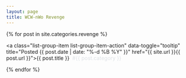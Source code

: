 ```yaml
---
layout: page
title: WCW-nWo Revenge
---
```


<div class="list-group">

{% for post in site.categories.revenge %}

<a class="list-group-item list-group-item-action" data-toggle="tooltip" title="Posted {{ post.date | date: "%-d %B %Y" }}" href="{{ site.url }}{{ post.url }}">{{ post.title }}&nbsp;&nbsp;<span style="color: #dee2e6">#{{ post.category }}</span></a>

{% endfor %}

</div>





